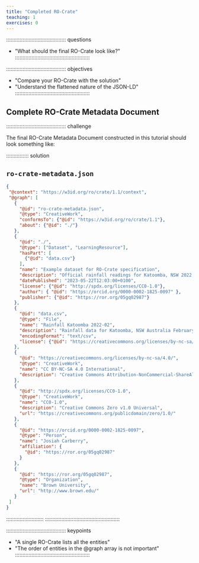 ```yaml
---
title: "Completed RO-Crate"
teaching: 1
exercises: 0
---
```


:::::::::::::::::::::::::::::::::::::::: questions
- "What should the final RO-Crate look like?"
::::::::::::::::::::::::::::::::::::::::::::::::::

:::::::::::::::::::::::::::::::::::::::: objectives
- "Compare your RO-Crate with the solution"
- "Understand the flattened nature of the JSON-LD"
::::::::::::::::::::::::::::::::::::::::::::::::::

## Complete RO-Crate Metadata Document

:::::::::::::::::::::::::::::::::::::::: challenge


The final RO-Crate Metadata Document constructed in this tutorial should look something like:

:::::::::::::::  solution
## `ro-crate-metadata.json`

```json
{
 "@context": "https://w3id.org/ro/crate/1.1/context",
 "@graph": [
   {
     "@id": "ro-crate-metadata.json",
     "@type": "CreativeWork",
     "conformsTo": {"@id": "https://w3id.org/ro/crate/1.1"},
     "about": {"@id": "./"}
   },
   {
     "@id": "./",
     "@type": ["Dataset", "LearningResource"],
     "hasPart": [
       {"@id": "data.csv"}
     ],
     "name": "Example dataset for RO-Crate specification",
     "description": "Official rainfall readings for Katoomba, NSW 2022, Australia",
     "datePublished": "2023-05-22T12:03:00+0100",
     "license": {"@id": "http://spdx.org/licenses/CC0-1.0"},
     "author": { "@id": "https://orcid.org/0000-0002-1825-0097" },
     "publisher": {"@id": "https://ror.org/05gq02987"}
   },
   {
     "@id": "data.csv",
     "@type": "File",
     "name": "Rainfall Katoomba 2022-02",
     "description": "Rainfall data for Katoomba, NSW Australia February 2022",
     "encodingFormat": "text/csv",
     "license": {"@id": "https://creativecommons.org/licenses/by-nc-sa/4.0/"}
   },
   {
     "@id": "https://creativecommons.org/licenses/by-nc-sa/4.0/",
     "@type": "CreativeWork",
     "name": "CC BY-NC-SA 4.0 International",
     "description": "Creative Commons Attribution-NonCommercial-ShareAlike 4.0 International"
   },    
   {
     "@id": "http://spdx.org/licenses/CC0-1.0",
     "@type": "CreativeWork",
     "name": "CC0-1.0",
     "description": "Creative Commons Zero v1.0 Universal",
     "url": "https://creativecommons.org/publicdomain/zero/1.0/"
   },    
   {
     "@id": "https://orcid.org/0000-0002-1825-0097",
     "@type": "Person", 
     "name": "Josiah Carberry",
     "affiliation": {
       "@id": "https://ror.org/05gq02987"
     }
   },
   {
     "@id": "https://ror.org/05gq02987",
     "@type": "Organization",
     "name": "Brown University",
     "url": "http://www.brown.edu/"
   }
 ]
}
```
:::::::::::::::::::::::::
::::::::::::::::::::::::::::::::::::::::::::::::::

:::::::::::::::::::::::::::::::::::::::: keypoints
- "A single RO-Crate lists all the entities"
- "The order of entities in the @graph array is not important"
::::::::::::::::::::::::::::::::::::::::::::::::::


